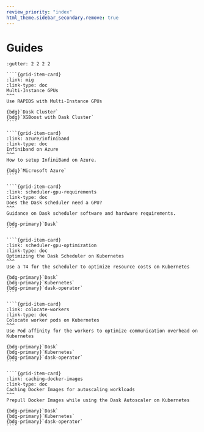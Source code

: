 ```yaml
---
review_priority: "index"
html_theme.sidebar_secondary.remove: true
---
```


# Guides

`````{gridtoctree} 1 2 2 3
:gutter: 2 2 2 2

````{grid-item-card}
:link: mig
:link-type: doc
Multi-Instance GPUs
^^^
Use RAPIDS with Multi-Instance GPUs

{bdg}`Dask Cluster`
{bdg}`XGBoost with Dask Cluster`
````

````{grid-item-card}
:link: azure/infiniband
:link-type: doc
Infiniband on Azure
^^^
How to setup InfiniBand on Azure.

{bdg}`Microsoft Azure`
````

````{grid-item-card}
:link: scheduler-gpu-requirements
:link-type: doc
Does the Dask scheduler need a GPU?
^^^
Guidance on Dask scheduler software and hardware requirements.

{bdg-primary}`Dask`
````

````{grid-item-card}
:link: scheduler-gpu-optimization
:link-type: doc
Optimizing the Dask Scheduler on Kubernetes
^^^
Use a T4 for the scheduler to optimize resource costs on Kubernetes

{bdg-primary}`Dask`
{bdg-primary}`Kubernetes`
{bdg-primary}`dask-operator`
````

````{grid-item-card}
:link: colocate-workers
:link-type: doc
Colocate worker pods on Kubernetes
^^^
Use Pod affinity for the workers to optimize communication overhead on Kubernetes

{bdg-primary}`Dask`
{bdg-primary}`Kubernetes`
{bdg-primary}`dask-operator`
````

````{grid-item-card}
:link: caching-docker-images
:link-type: doc
Caching Docker Images for autoscaling workloads
^^^
Prepull Docker Images while using the Dask Autoscaler on Kubernetes

{bdg-primary}`Dask`
{bdg-primary}`Kubernetes`
{bdg-primary}`dask-operator`
````

`````
